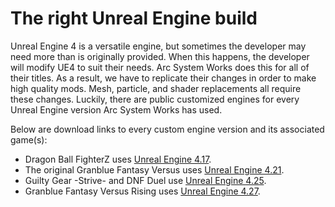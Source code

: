 # The right Unreal Engine build

Unreal Engine 4 is a versatile engine, but sometimes the developer may need more than is originally provided. When this happens, the developer will modify UE4 to suit their needs. Arc System Works does this for all of their titles. As a result, we have to replicate their changes in order to make high quality mods. Mesh, particle, and shader replacements all require these changes. Luckily, there are public customized engines for every Unreal Engine version Arc System Works has used. 

Below are download links to every custom engine version and its associated game(s):

- Dragon Ball FighterZ uses [Unreal Engine 4.17](https://1drv.ms/u/s!ApT7KvOr_B0hy4ZgwT3lHcwhu3MVSA?e=cTrwqV).
- The original Granblue Fantasy Versus uses [Unreal Engine 4.21](https://1drv.ms/u/s!ApT7KvOr_B0hkPgWb5AjxrUapJcYmQ?e=79mVYA).
- Guilty Gear -Strive- and DNF Duel use [Unreal Engine 4.25](https://1drv.ms/u/s!ApT7KvOr_B0hkPgRVEhN1MsPEpnAeA?e=bPFdsf).
- Granblue Fantasy Versus Rising uses [Unreal Engine 4.27](https://drive.google.com/file/d/1SnX9rcMxeHP82GojHocdLUux2Sa0qZG1/view?usp=sharing).